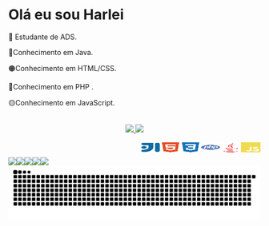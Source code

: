 # Olá eu sou Harlei

📖 Estudante de ADS.

🔴Conhecimento em Java.

🟠Conhecimento em HTML/CSS.

🔵Conhecimento em PHP .

🟡Conhecimento em JavaScript.

##

<div align="center">
  <a href="https://github.com/harleiaki">
    <img height="216em" src="https://github-readme-stats.vercel.app/api/top-langs/?username=harleiaki&layout=compact&langs_count=7&theme=tokyonight"/>
  <img height="216em" src="https://github-readme-stats.vercel.app/api?username=harleiaki&show_icons=true&theme=radical&include_all_commits=true&count_private=true"/>  
</div>
  
  <div style="display: inline_block"><br>
  <img align="right" alt="Rafa-Js" height="20" width="40" src="https://raw.githubusercontent.com/devicons/devicon/master/icons/javascript/javascript-plain.svg">
  <img align="right" alt="Rafa-Js" height="20" width="40" src="https://raw.githubusercontent.com/devicons/devicon/master/icons/java/java-plain.svg">
  <img align="right" alt="Rafa-Js" height="20" width="40" src="https://raw.githubusercontent.com/devicons/devicon/master/icons/php/php-plain.svg">
  <img align="right" alt="Rafa-Js" height="20" width="40" src="https://raw.githubusercontent.com/devicons/devicon/master/icons/css3/css3-plain.svg">
  <img align="right" alt="Rafa-Js" height="20" width="40" src="https://raw.githubusercontent.com/devicons/devicon/master/icons/html5/html5-plain.svg">
  <img align="right" alt="Rafa-Js" height="20" width="40" src="https://raw.githubusercontent.com/devicons/devicon/master/icons/intellij/intellij-plain.svg">
  </div>
  
  ##
  
  <div>
    <a href="https://www.facebook.com/harlei.aki/" target="_blank"><img align="left" src="https://img.shields.io/badge/Facebook-1877F2?style=for-the-badge&logo=facebook&logoColor=white"></a>
    <a href="https://www.instagram.com/harlei.akira/" target="_blank"><img align="left" src="https://img.shields.io/badge/-Instagram-%23E4405F?style=for-the-badge&logo=instagram&logoColor=white" target="_blank"></a>  
    <a href="https://www.linkedin.com/in/harlei-akira-750515224/" target="_blank"><img align="left" src="https://img.shields.io/badge/-LinkedIn-%230077B5?style=for-the-badge&logo=linkedin&logoColor=white" target="_blank"></a> 
      <a href = "mailto:harlei.akira@gmail.com"><img align="left" src="https://img.shields.io/badge/Gmail-D14836?style=for-the-badge&logo=gmail&logoColor=white"></a>
     <a href = "mailto:harlei.akira@outlook.com"><img align="left" src="https://img.shields.io/badge/Microsoft_Outlook-0078D4?style=for-the-badge&logo=microsoft-outlook&logoColor=white"></a>
      </div>
    
![Snake animation](https://github.com/harleiaki/harleiaki/blob/output/github-contribution-grid-snake.svg)
    

